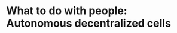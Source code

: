 What to do with people: Autonomous decentralized cells
======================================================



